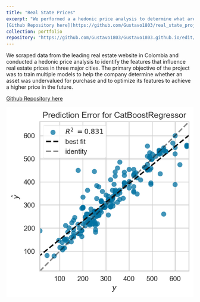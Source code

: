 ```yaml
---
title: "Real State Prices"
excerpt: "We performed a a hedonic price analysis to determine what are the features that drive real state prices in three major cities in Colombia
[Github Repository here](https://github.com/Gustavo1803/real_state_project.git) ![nola](/images/real_state_map.png)"
collection: portfolio
repository: "https://github.com/Gustavo1803/Gustavo1803.github.io/edit/master/_portfolio/portfolio-1.md"
---
```


We scraped data from the leading real estate website in Colombia and conducted a hedonic price analysis to identify the features that influence real estate prices in three major cities. The primary objective of the project was to train multiple models to help the company determine whether an asset was undervalued for purchase and to optimize its features to achieve a higher price in the future.

[Github Repository here](https://github.com/Gustavo1803/real_state_project.git)

![nola](/images/pred_real_state.png)
